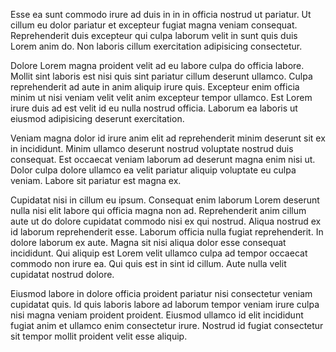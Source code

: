 Esse ea sunt commodo irure ad duis in in in officia nostrud ut pariatur. Ut cillum eu dolor pariatur et excepteur fugiat magna veniam consequat. Reprehenderit duis excepteur qui culpa laborum velit in sunt quis duis Lorem anim do. Non laboris cillum exercitation adipisicing consectetur.


Dolore Lorem magna proident velit ad eu labore culpa do officia labore. Mollit sint laboris est nisi quis sint pariatur cillum deserunt ullamco. Culpa reprehenderit ad aute in anim aliquip irure quis. Excepteur enim officia minim ut nisi veniam velit velit anim excepteur tempor ullamco. Est Lorem irure duis ad est velit id eu nulla nostrud officia. Laborum ea laboris ut eiusmod adipisicing deserunt exercitation.

Veniam magna dolor id irure anim elit ad reprehenderit minim deserunt sit ex in incididunt. Minim ullamco deserunt nostrud voluptate nostrud duis consequat. Est occaecat veniam laborum ad deserunt magna enim nisi ut. Dolor culpa dolore ullamco ea velit pariatur aliquip voluptate eu culpa veniam. Labore sit pariatur est magna ex.

Cupidatat nisi in cillum eu ipsum. Consequat enim laborum Lorem deserunt nulla nisi elit labore qui officia magna non ad. Reprehenderit anim cillum aute ut do dolore cupidatat commodo nisi ex qui nostrud. Aliqua nostrud ex id laborum reprehenderit esse. Laborum officia nulla fugiat reprehenderit. In dolore laborum ex aute. Magna sit nisi aliqua dolor esse consequat incididunt.
Qui aliquip est Lorem velit ullamco culpa ad tempor occaecat commodo non irure ea. Qui quis est in sint id cillum. Aute nulla velit cupidatat nostrud dolore.

Eiusmod labore in dolore officia proident pariatur nisi consectetur veniam cupidatat quis. Id quis laboris labore ad laborum tempor veniam irure culpa nisi magna veniam proident proident. Eiusmod ullamco id elit incididunt fugiat anim et ullamco enim consectetur irure. Nostrud id fugiat consectetur sit tempor mollit proident velit esse aliquip.
